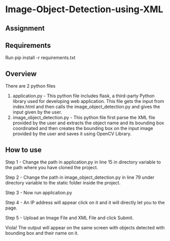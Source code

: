 # Image-Object-Detection-using-XML

## Assignment 

## Requirements

Run pip install -r requirements.txt

## Overview

There are 2 python files 

1. application.py - This python file includes flask, a third-party Python library used for developing web application. This file gets the input from index.html and then calls the image_object_detection.py and gives the input given by the user.
2. image_object_detection.py - This python file first parse the XML file provided by the user and extracts the object name and its bounding box coordinated and then creates the bounding box on the input image provided by the user and saves it using OpenCV Library.

## How to use

Step 1 - Change the path in application.py in line 15 in directory variable to the path where you have cloned the project.

Step 2 - Change the path in image_object_detection.py in line 79 under directory variable to the static folder inside the project.

Step 3 - Now run application.py

Step 4 - An IP address will appear click on it and it will directly let you to the page.

Step 5 - Upload an Image File and XML File and click Submit.

Viola! The output will appear on the same screen with objects detected with bounding box and their name on it. 
